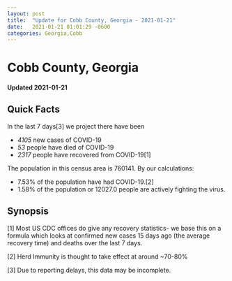```yaml
---
layout: post
title:  "Update for Cobb County, Georgia - 2021-01-21"
date:   2021-01-21 01:01:29 -0600
categories: Georgia,Cobb
---
```


# Cobb County, Georgia
#### Updated 2021-01-21

## Quick Facts

In the last 7 days[3] we project there have been
- *4105* new cases of COVID-19
- *53* people have died of COVID-19
- *2317* people have recovered from COVID-19[1]

The population in this census area is 760141. By our calculations:
- 7.53% of the population have had COVID-19.[2]
- 1.58% of the population or 12027.0 people are actively fighting the virus.

## Synopsis




[1] Most US CDC offices do give any recovery statistics- we base this on a formula which looks at confirmed new cases
15 days ago (the average recovery time) and deaths over the last 7 days.

[2] Herd Immunity is thought to take effect at around ~70-80%

[3] Due to reporting delays, this data may be incomplete.
 
    